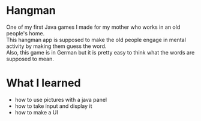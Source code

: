 # Hangman
One of my first Java games I made for my mother who works in an old people's home.  
This hangman app is supposed to make the old people engage in mental activity by making them guess the word.  
Also, this game is in German but it is pretty easy to think what the words are supposed to mean.
# What I learned
- how to use pictures with a java panel
- how to take input and display it
- how to make a UI
